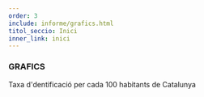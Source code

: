 ```yaml
---
order: 3
include: informe/grafics.html
titol_seccio: Inici
inner_link: inici
---
```


### GRAFICS

Taxa d'dentificació per cada 100 habitants de Catalunya
